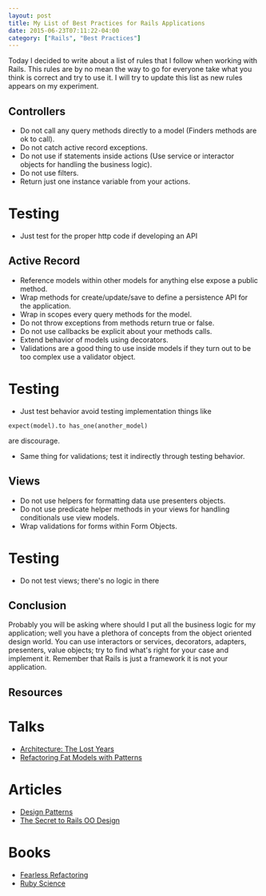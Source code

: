 ```yaml
---
layout: post
title: My List of Best Practices for Rails Applications
date: 2015-06-23T07:11:22-04:00
category: ["Rails", "Best Practices"]
---
```


Today I decided to write about a list of rules that I follow when working with
Rails. This rules are by no mean the way to go for everyone take what you think
is correct and try to use it. I will try to update this list as new rules
appears on my experiment.

## Controllers
- Do not call any query methods directly to a model (Finders methods are ok to
  call).
- Do not catch active record exceptions.
- Do not use if statements inside actions (Use service or interactor objects for handling the business logic).
- Do not use filters.
- Return just one instance variable from your actions.

# Testing
- Just test for the proper http code if developing an API

## Active Record
- Reference models within other models for anything else expose a public
  method.
- Wrap methods for create/update/save to define a persistence API for the application.
- Wrap in scopes every query methods for the model.
- Do not throw exceptions from methods return true or false.
- Do not use callbacks be explicit about your methods calls.
- Extend behavior of models using decorators.
- Validations are a good thing to use inside models if they turn out to be too complex
  use a validator object.

# Testing
- Just test behavior avoid testing implementation things like
```
expect(model).to has_one(another_model)
```
are discourage.
- Same thing for validations; test it indirectly through testing behavior.

## Views
- Do not use helpers for formatting data use presenters objects.
- Do not use predicate helper methods in your views for handling conditionals
  use view models.
- Wrap validations for forms within Form Objects.

# Testing
- Do not test views; there's no logic in there

## Conclusion
Probably you will be asking where should I put all the business logic for my
application; well you have a plethora of concepts from the object oriented
design world. You can use interactors or services, decorators, adapters,
presenters, value objects; try to find what's right for your case and implement it.
Remember that Rails is just a framework it is not your application.

## Resources
# Talks
- [Architecture: The Lost Years](https://www.youtube.com/watch?v=WpkDN78P884)
- [Refactoring Fat Models with Patterns](https://www.youtube.com/watch?v=IqajIYxbPOI)

# Articles
- [Design Patterns](https://sourcemaking.com/design_patterns)
- [The Secret to Rails OO Design](http://blog.steveklabnik.com/posts/2011-09-06-the-secret-to-rails-oo-design)

# Books
- [Fearless Refactoring](http://rails-refactoring.com/)
- [Ruby Science](https://thoughtbot.com/books)
